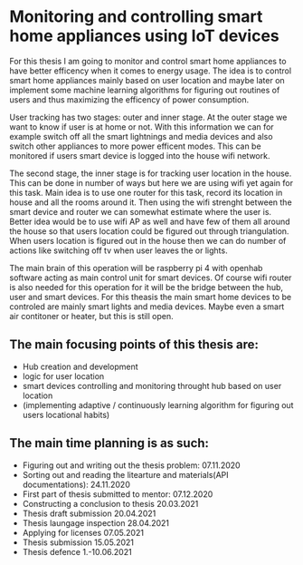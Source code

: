 # Monitoring and controlling smart home appliances using IoT devices

For this  thesis I am going to monitor and control smart home appliances to have better efficency when it comes to energy usage. The idea is to control smart home appliances mainly based on user location and maybe later on implement some machine learning algorithms for figuring out routines of users and thus maximizing the efficency of power consumption.

User tracking has two stages: outer and inner stage. At the outer stage we want to know if user is at home or not. With this information we can for example switch off all the smart lightnings and media devices and also switch other appliances to more power efficent modes. This can be monitored if users smart device is logged into the house wifi network.

The second stage, the inner stage is for tracking user location in the house. This can be done in number of ways but here we are using wifi yet again for this task. Main idea is to use one router for this task, record its location in house and all the rooms around it. Then using the wifi strenght between the smart device and router we can somewhat estimate where the user is. Better idea would be to use wifi AP as well and have few of them all around the house so that users location could be figured out through triangulation. When users location is figured out in the house then we can do number of actions like switching off tv when user leaves the or lights.

The main brain of this operation will be raspberry pi 4 with openhab software acting as main control unit for smart devices. Of course wifi router is also needed for this operation for it will be the bridge between the hub, user and smart devices. For this theasis the main smart home devices to be controled are mainly smart lights and media devices. Maybe even a smart air contitoner or heater, but this is still open.

## The main focusing points of this thesis are:

* Hub creation and development
* logic for user location
* smart devices controlling and monitoring throught hub based on user location
* (implementing adaptive / continuously learning algorithm for figuring out users locational habits)

## The main time planning is as such:

* Figuring out and writing out the thesis problem:                                    07.11.2020
* Sorting out and reading the litearture and materials(API documentations):           24.11.2020
* First part of thesis submitted to mentor:                                           07.12.2020
* Constructing a conclusion to thesis                                                 20.03.2021
* Thesis draft submission                                                             20.04.2021
* Thesis laungage inspection                                                          28.04.2021
* Applying for licenses                                                               07.05.2021
* Thesis submission                                                                   15.05.2021
* Thesis defence                                                                      1.-10.06.2021
